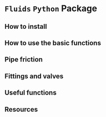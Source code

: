 # `Fluids` `Python` Package

## How to install
## How to use the basic functions
## Pipe friction
## Fittings and valves
## Useful functions
## Resources
